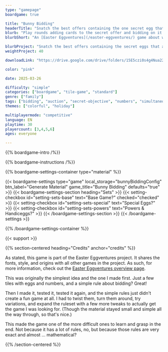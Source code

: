 ```yaml
---
type: "gamepage"
boardgame: true

title: "Bunny Bidding"
headerTitle: "Snatch the best offers containing the one secret egg that scores you points."
blurb: "Play rounds adding cards to the secret offer and bidding on it. But use your highest value cards wisely, because only ONE type of egg actually scores you points in the end!"
blurbShort: "An [Easter Eggventures](/easter-eggventures/) game about winning auctions that contain your secret point-scoring egg, and strategically losing all the others."

blurbProject: "Snatch the best offers containing the secret eggs that actually score you points."
weightProject: 40

downloadLink: "https://drive.google.com/drive/folders/15E5czi0s4g4Nua22HvMPB3j7DNGgOz0p"

color: "pink"

date: 2025-03-26

difficulty: "simple"
categories: ["boardgame", "tile-game", "standard"]
genre: ["family"]
tags: ["bidding", "auction", "secret-objective", "numbers", "simultaneous-turns"]
themes: ["colorful", "holiday"]

multiplayermode: "competitive"
language: EN
playtime: 30
playercount: [3,4,5,6]
ages: everyone

---
```


{{% boardgame-intro /%}}

{{% boardgame-instructions /%}}

{{% boardgame-settings-container type="material" %}}

{{< boardgame-settings type="game" local_storage="bunnyBiddingConfig" btn_label="Generate Material" game_title="Bunny Bidding" defaults="true" >}}
  {{< boardgame-settings-section heading="Sets" >}}
    {{< setting-checkbox id="setting-sets-base" text="Base Game?" checked="checked" >}}
    {{< setting-checkbox id="setting-sets-special" text="Special Eggs?" >}}
    {{< setting-checkbox id="setting-sets-powers" text="Powers & Handiceggs?" >}}
  {{< /boardgame-settings-section >}}
{{< /boardgame-settings >}}

{{% /boardgame-settings-container %}}

{{< support >}}

{{% section-centered heading="Credits" anchor="credits" %}}

As stated, this game is part of the Easter Eggventures project. It shares the fonts, style, and origins with all other games in the project. As such, for more information, check out the [Easter Eggventures overview page](/easter-eggventures/).

This was originally the simplest idea and the one I made first. Just a few tiles with eggs and numbers, and a simple rule about bidding? Great!

Then I made it, tested it, tested it again, and the simple rules just didn't create a fun game at all. I had to twist them, turn them around, try variations, and expand the ruleset with a few more tweaks to actually get the game I was looking for. (Though the material stayed small and simple all the way through, so that's nice.)

This made the game one of the more difficult ones to learn and grasp in the end. Not because it has a lot of rules, no, but because those rules are very exact and almost ... mathematical?

{{% /section-centered %}}